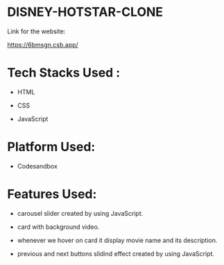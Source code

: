 # DISNEY-HOTSTAR-CLONE

Link for the website:

https://6bmsgn.csb.app/

# Tech Stacks Used :


- HTML

- CSS

- JavaScript


# Platform Used:

- Codesandbox


# Features Used:

- carousel slider created by using JavaScript.

- card with background video.

- whenever we hover on card it display movie name and its description.

- previous and next buttons slidind effect created by using JavaScript.
